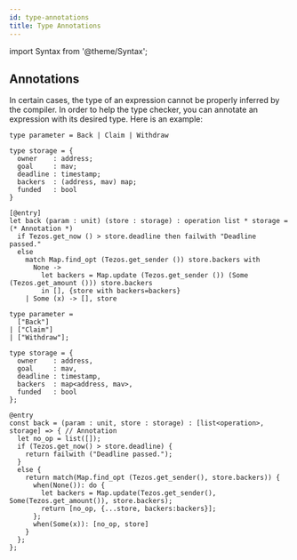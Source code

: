 ```yaml
---
id: type-annotations
title: Type Annotations
---
```


import Syntax from '@theme/Syntax';

## Annotations

In certain cases, the type of an expression cannot be properly
inferred by the compiler. In order to help the type checker, you can
annotate an expression with its desired type. Here is an example:

<Syntax syntax="cameligo">

```cameligo group=d
type parameter = Back | Claim | Withdraw

type storage = {
  owner    : address;
  goal     : mav;
  deadline : timestamp;
  backers  : (address, mav) map;
  funded   : bool
}

[@entry]
let back (param : unit) (store : storage) : operation list * storage = (* Annotation *)
  if Tezos.get_now () > store.deadline then failwith "Deadline passed."
  else
    match Map.find_opt (Tezos.get_sender ()) store.backers with
      None ->
        let backers = Map.update (Tezos.get_sender ()) (Some (Tezos.get_amount ())) store.backers
        in [], {store with backers=backers}
    | Some (x) -> [], store
```

</Syntax>

<Syntax syntax="jsligo">

```jsligo group=d
type parameter =
  ["Back"]
| ["Claim"]
| ["Withdraw"];

type storage = {
  owner    : address,
  goal     : mav,
  deadline : timestamp,
  backers  : map<address, mav>,
  funded   : bool
};

@entry
const back = (param : unit, store : storage) : [list<operation>, storage] => { // Annotation
  let no_op = list([]);
  if (Tezos.get_now() > store.deadline) {
    return failwith ("Deadline passed.");
  }
  else {
    return match(Map.find_opt (Tezos.get_sender(), store.backers)) {
      when(None()): do {
        let backers = Map.update(Tezos.get_sender(), Some(Tezos.get_amount()), store.backers);
        return [no_op, {...store, backers:backers}];
      };
      when(Some(x)): [no_op, store]
    }
  };
};
```

</Syntax>

<!-- updated use of entry -->